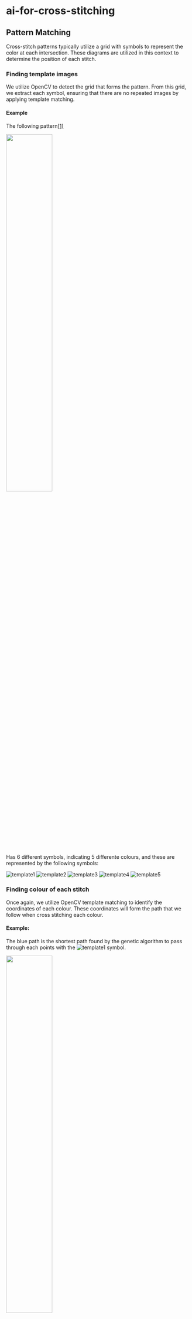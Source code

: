 # ai-for-cross-stitching

## Pattern Matching

Cross-stitch patterns typically utilize a grid with symbols to represent the color at each intersection. These diagrams are utilized in this context to determine the position of each stitch.

### Finding template images

We utilize OpenCV to detect the grid that forms the pattern. From this grid, we extract each symbol, ensuring that there are no repeated images by applying template matching.

#### Example

The following pattern[[1]](#1)

<img src="https://user-images.githubusercontent.com/19466053/211228312-5c06968f-2e07-434e-bfcd-80ecbdae98d0.png " width=50% height=50%>


Has 6 different symbols, indicating 5 differente colours, and these are represented by the following symbols:

![template1](https://user-images.githubusercontent.com/19466053/211228280-a6a12506-2a43-4f55-9de8-6881fb90b714.png)
![template2](https://user-images.githubusercontent.com/19466053/211228284-4f1b9f95-410d-487e-af25-276b79771635.png)
![template3](https://user-images.githubusercontent.com/19466053/211228293-7874abc4-8d87-47fc-afba-72ee2102a975.png)
![template4](https://user-images.githubusercontent.com/19466053/211228295-7f8f04de-bd31-4332-bf5c-f6c29ce51578.png)
![template5](https://user-images.githubusercontent.com/19466053/211228297-6fef6fc1-b67c-4646-8bdb-fdfb53adb8fe.png)


### Finding colour of each stitch

Once again, we utilize OpenCV template matching to identify the coordinates of each colour. These coordinates will form the path that we follow when cross stitching each colour.

#### Example:

The blue path is the shortest path found by the genetic algorithm to pass through each points with the ![template1](https://user-images.githubusercontent.com/19466053/211228280-a6a12506-2a43-4f55-9de8-6881fb90b714.png)
 symbol.

<img src="https://user-images.githubusercontent.com/19466053/211228271-7602a11c-16a4-402e-9d00-8bbdd3e69941.png " width=50% height=50%>



## Path finding

Tries to find the most optimized path for cross stitching.
Here we ignore the "cross" and treat each stitch as a point, so, depending on the way the cross is carried out, the optimal path may change.

This is a genetic algorithm, so it is not guaranteed that it'll find the best solution.

We use a genetic algorithm to solve a modified version of the traveling salesman problem, so that it is not necessary to go back to the starting point. This is also known as the [shortest / minimum length hamiltonian path](https://stackoverflow.com/a/7158721).

### Genetic Algorithm

#### Parent Selection

For the parent selection we do the tournament selection.

#### Crossover

The crossover is carried out using the Edge Assembly Crossover (EAX) algorithm [[2]](#2)

#### Mutation

The mutation rate was set to 0.01. The mutation works by randomly swapping elements in the permutation of nodes.

#### Next Generation Selection

The next generation is selected based on their aptitude, combining parents and children, and the n best individuals are chosen.

## References
<a id="1">[1]</a> 
[DMC - ROCKET SHIP PATTERN](https://www.dmc.com/us/rocket-ship--pattern-9003993.html)


<a id="2">[2]</a> 
Nagata, Y. (1997). Edge assembly crossover: A high-power genetic algorithm fot the traveling salesman problem. In Proceedings of the 7th International Conference on Genetic Algorithms, 1997.)
